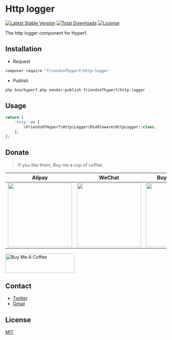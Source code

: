 # Http logger

[![Latest Stable Version](https://img.shields.io/packagist/v/friendsofhyperf/http-logger)](https://packagist.org/packages/friendsofhyperf/http-logger)
[![Total Downloads](https://img.shields.io/packagist/dt/friendsofhyperf/http-logger)](https://packagist.org/packages/friendsofhyperf/http-logger)
[![License](https://img.shields.io/packagist/l/friendsofhyperf/http-logger)](https://github.com/friendsofhyperf/http-logger)

The http logger component for Hyperf.

## Installation

- Request

```bash
composer require "friendsofhyperf/http-logger
```

- Publish

```bash
php bin/hyperf.php vendor:publish friendsofhyperf/http-logger
```

## Usage

```php
return [
    'http' => [
        \FriendsOfHyperf\Http\Logger\Middleware\HttpLogger::class,
    ],
];
```

## Donate

> If you like them, Buy me a cup of coffee.

| Alipay | WeChat | Buy Me A Coffee |
|  ----  |  ----  |  ----  |
| <img src="https://hdj.me/images/alipay-min.jpg" width="200" height="200" />  | <img src="https://hdj.me/images/wechat-pay-min.jpg" width="200" height="200" /> | <img src="https://hdj.me/images/bmc_qr.jpg" width="200" height="200" /> |

<a href="https://www.buymeacoffee.com/huangdijiag" target="_blank"><img src="https://cdn.buymeacoffee.com/buttons/v2/default-yellow.png" alt="Buy Me A Coffee" style="height: 60px !important;width: 217px !important;" ></a>

## Contact

- [Twitter](https://twitter.com/huangdijia)
- [Gmail](mailto:huangdijia@gmail.com)

## License

[MIT](LICENSE)
